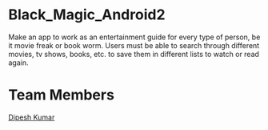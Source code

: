# Black_Magic_Android2
Make an app to work as an entertainment guide for every type of person, be it movie freak or book worm. Users must be able to search through different movies, tv shows, books, etc. to save them in different lists to watch or read again.

# Team Members
[Dipesh Kumar](https://github.com/dipeshcodes)
